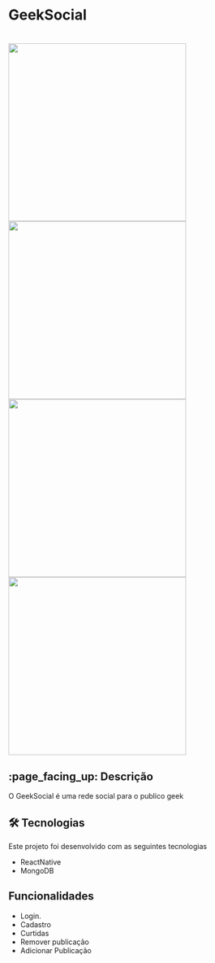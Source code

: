 
<h1>
GeekSocial
</h1>

<h1 align=space-between>
<img src="https://user-images.githubusercontent.com/50469852/120119194-b4454780-c16c-11eb-9788-9e2cb43aee12.png" width="350"/>
<img src="https://user-images.githubusercontent.com/50469852/120119328-857ba100-c16d-11eb-9b3f-15c2ca2aa0a0.png" width="350"/>
<img src="https://user-images.githubusercontent.com/50469852/120119379-d1c6e100-c16d-11eb-8a84-9d15ad459b40.png" width="350"/>
<img src="https://user-images.githubusercontent.com/50469852/120119392-e30fed80-c16d-11eb-9ae1-93381139279d.png" width="350"/>
</h1>

<h2>  
:page_facing_up: Descrição 
</h2>
  
<p> O GeekSocial é uma rede social para o publico geek</p>

<h2>🛠 Tecnologias </h2>
<p>Este projeto foi desenvolvido com as seguintes tecnologias</p>
<ul>
<li>ReactNative</li>
<li>MongoDB</li>
</ul>

<h2> Funcionalidades </h2>
<ul>
<li>Login.</li>
<li>Cadastro</li>
<li>Curtidas</li>
<li>Remover publicação</li>
<li>Adicionar Publicação</li>
</ul> 
